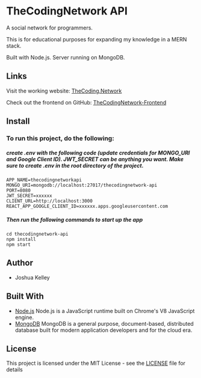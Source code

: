 # TheCodingNetwork API

A social network for programmers.

This is for educational purposes for expanding my knowledge in a MERN stack.

Built with Node.js. Server running  on MongoDB.

## Links


  Visit the working website: [TheCoding.Network](https://thecoding.network/)

  Check out the frontend on GitHub: [TheCodingNetwork-Frontend](https://github.com/JoshLore/TheCodingNetwork-Frontend)


## Install


### To run this project, do the following:

##### create .env with the following code (update credentials for MONGO_URI and Google Client ID). JWT_SECRET can be anything you want. Make sure to create .env in the root directory of the project.

```
APP_NAME=thecodingnetworkapi
MONGO_URI=mongodb://localhost:27017/thecodingnetwork-api
PORT=8080
JWT_SECRET=xxxxxx
CLIENT_URL=http://localhost:3000
REACT_APP_GOOGLE_CLIENT_ID=xxxxxx.apps.googleusercontent.com
```


##### Then run the following commands to start up the app

```
cd thecodingnetwork-api
npm install
npm start
```

## Author
  - Joshua Kelley

## Built With

  * [Node.js](https://nodejs.org/) Node.js is a JavaScript runtime built on Chrome's V8 JavaScript engine.
  * [MongoDB](https://www.mongodb.com/) MongoDB is a general purpose, document-based, distributed database built for modern application developers and for the cloud era.
  
  
## License

This project is licensed under the MIT License - see the [LICENSE](https://github.com/JoshLore/TheCodingNetwork/blob/master/LICENSE) file for details
